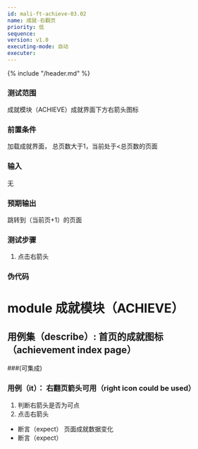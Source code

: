 ```yaml
---
id: mali-ft-achieve-03.02
name: 成就-右翻页
priority: 低
sequence: 
version: v1.0
executing-mode: 自动
executer: 
---
```


{% include "/header.md" %}

### 测试范围
  成就模块（ACHIEVE）成就界面下方右箭头图标
### 前置条件
  加载成就界面，
  总页数大于1，当前处于<总页数的页面
### 输入
  无
### 预期输出
  跳转到（当前页+1）的页面
### 测试步骤
  1. 点击右箭头




### 伪代码
# module 成就模块（ACHIEVE）

## 用例集（describe）:  首页的成就图标（achievement index page）
###(可集成)
### 用例（it）： 右翻页箭头可用（right icon could be used）
1. 判断右箭头是否为可点
2. 点击右箭头
* 断言（expect） 页面成就数据变化
* 断言（expect） 
